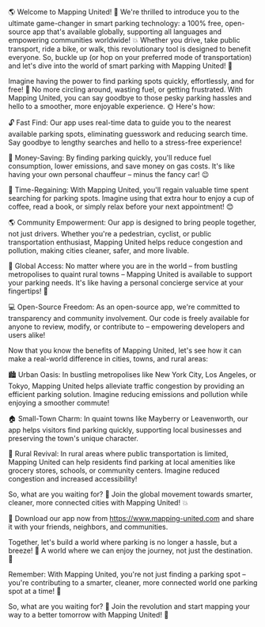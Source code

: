🌎 Welcome to Mapping United! 🚀 We're thrilled to introduce you to the ultimate game-changer in smart parking technology: a 100% free, open-source app that's available globally, supporting all languages and empowering communities worldwide! 💥 Whether you drive, take public transport, ride a bike, or walk, this revolutionary tool is designed to benefit everyone. So, buckle up (or hop on your preferred mode of transportation) and let's dive into the world of smart parking with Mapping United! 🚗

Imagine having the power to find parking spots quickly, effortlessly, and for free! 💸 No more circling around, wasting fuel, or getting frustrated. With Mapping United, you can say goodbye to those pesky parking hassles and hello to a smoother, more enjoyable experience. 🌞 Here's how:

🔓 Fast Find: Our app uses real-time data to guide you to the nearest available parking spots, eliminating guesswork and reducing search time. Say goodbye to lengthy searches and hello to a stress-free experience!

💸 Money-Saving: By finding parking quickly, you'll reduce fuel consumption, lower emissions, and save money on gas costs. It's like having your own personal chauffeur – minus the fancy car! 😉

🚗 Time-Regaining: With Mapping United, you'll regain valuable time spent searching for parking spots. Imagine using that extra hour to enjoy a cup of coffee, read a book, or simply relax before your next appointment! 😊

🌎 Community Empowerment: Our app is designed to bring people together, not just drivers. Whether you're a pedestrian, cyclist, or public transportation enthusiast, Mapping United helps reduce congestion and pollution, making cities cleaner, safer, and more livable.

🌟 Global Access: No matter where you are in the world – from bustling metropolises to quaint rural towns – Mapping United is available to support your parking needs. It's like having a personal concierge service at your fingertips! 📲

💻 Open-Source Freedom: As an open-source app, we're committed to transparency and community involvement. Our code is freely available for anyone to review, modify, or contribute to – empowering developers and users alike!

Now that you know the benefits of Mapping United, let's see how it can make a real-world difference in cities, towns, and rural areas:

🏙️ Urban Oasis: In bustling metropolises like New York City, Los Angeles, or Tokyo, Mapping United helps alleviate traffic congestion by providing an efficient parking solution. Imagine reducing emissions and pollution while enjoying a smoother commute!

🏠 Small-Town Charm: In quaint towns like Mayberry or Leavenworth, our app helps visitors find parking quickly, supporting local businesses and preserving the town's unique character.

🌳 Rural Revival: In rural areas where public transportation is limited, Mapping United can help residents find parking at local amenities like grocery stores, schools, or community centers. Imagine reduced congestion and increased accessibility!

So, what are you waiting for? 🤔 Join the global movement towards smarter, cleaner, more connected cities with Mapping United! 💥

📲 Download our app now from https://www.mapping-united.com and share it with your friends, neighbors, and communities.

Together, let's build a world where parking is no longer a hassle, but a breeze! 🌈 A world where we can enjoy the journey, not just the destination. 🚀

Remember: With Mapping United, you're not just finding a parking spot – you're contributing to a smarter, cleaner, more connected world one parking spot at a time! 💪

So, what are you waiting for? 🤔 Join the revolution and start mapping your way to a better tomorrow with Mapping United! 🌟